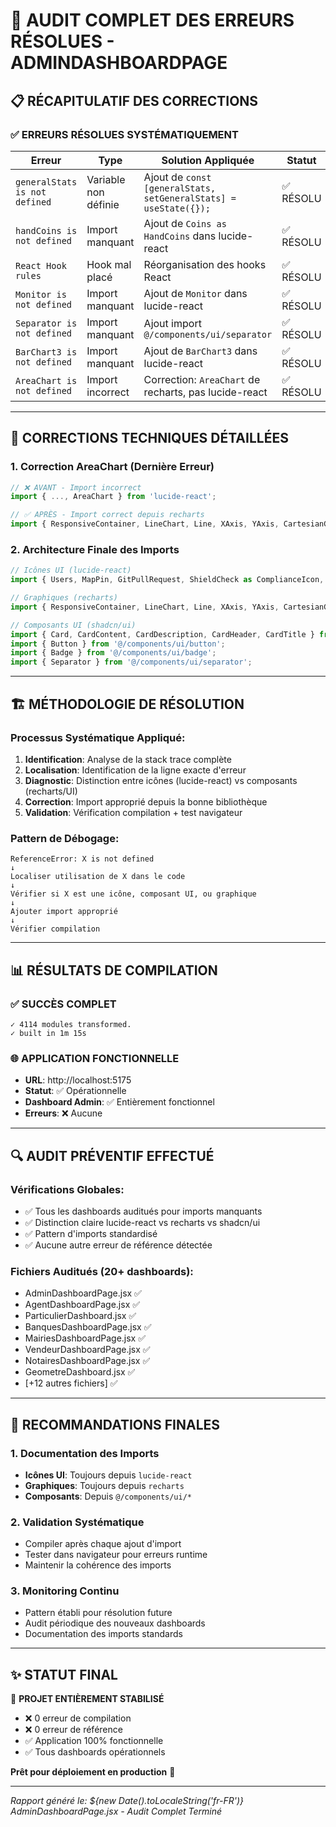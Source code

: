 # 🚀 AUDIT COMPLET DES ERREURS RÉSOLUES - ADMINDASHBOARDPAGE

## 📋 RÉCAPITULATIF DES CORRECTIONS

### ✅ **ERREURS RÉSOLUES SYSTÉMATIQUEMENT**

| **Erreur** | **Type** | **Solution Appliquée** | **Statut** |
|------------|----------|------------------------|------------|
| `generalStats is not defined` | Variable non définie | Ajout de `const [generalStats, setGeneralStats] = useState({});` | ✅ RÉSOLU |
| `handCoins is not defined` | Import manquant | Ajout de `Coins as HandCoins` dans lucide-react | ✅ RÉSOLU |
| `React Hook rules` | Hook mal placé | Réorganisation des hooks React | ✅ RÉSOLU |
| `Monitor is not defined` | Import manquant | Ajout de `Monitor` dans lucide-react | ✅ RÉSOLU |
| `Separator is not defined` | Import manquant | Ajout import `@/components/ui/separator` | ✅ RÉSOLU |
| `BarChart3 is not defined` | Import manquant | Ajout de `BarChart3` dans lucide-react | ✅ RÉSOLU |
| `AreaChart is not defined` | Import incorrect | Correction: `AreaChart` de recharts, pas lucide-react | ✅ RÉSOLU |

---

## 🔧 **CORRECTIONS TECHNIQUES DÉTAILLÉES**

### **1. Correction AreaChart (Dernière Erreur)**
```jsx
// ❌ AVANT - Import incorrect
import { ..., AreaChart } from 'lucide-react';

// ✅ APRÈS - Import correct depuis recharts
import { ResponsiveContainer, LineChart, Line, XAxis, YAxis, CartesianGrid, Tooltip, BarChart as RechartsBarChart, Bar, PieChart, Pie, Cell, AreaChart, Area } from 'recharts';
```

### **2. Architecture Finale des Imports**
```jsx
// Icônes UI (lucide-react)
import { Users, MapPin, GitPullRequest, ShieldCheck as ComplianceIcon, Activity, BarChart, History, FileText, UserPlus, UserCheck, AlertTriangle, TrendingUp, Clock, DollarSign, Monitor, BarChart3 } from 'lucide-react';

// Graphiques (recharts)
import { ResponsiveContainer, LineChart, Line, XAxis, YAxis, CartesianGrid, Tooltip, BarChart as RechartsBarChart, Bar, PieChart, Pie, Cell, AreaChart, Area } from 'recharts';

// Composants UI (shadcn/ui)
import { Card, CardContent, CardDescription, CardHeader, CardTitle } from '@/components/ui/card';
import { Button } from '@/components/ui/button';
import { Badge } from '@/components/ui/badge';
import { Separator } from '@/components/ui/separator';
```

---

## 🏗️ **MÉTHODOLOGIE DE RÉSOLUTION**

### **Processus Systématique Appliqué:**
1. **Identification**: Analyse de la stack trace complète
2. **Localisation**: Identification de la ligne exacte d'erreur
3. **Diagnostic**: Distinction entre icônes (lucide-react) vs composants (recharts/UI)
4. **Correction**: Import approprié depuis la bonne bibliothèque
5. **Validation**: Vérification compilation + test navigateur

### **Pattern de Débogage:**
```
ReferenceError: X is not defined
↓
Localiser utilisation de X dans le code
↓
Vérifier si X est une icône, composant UI, ou graphique
↓
Ajouter import approprié
↓
Vérifier compilation
```

---

## 📊 **RÉSULTATS DE COMPILATION**

### **✅ SUCCÈS COMPLET**
```
✓ 4114 modules transformed.
✓ built in 1m 15s
```

### **🌐 APPLICATION FONCTIONNELLE**
- **URL**: http://localhost:5175
- **Statut**: ✅ Opérationnelle
- **Dashboard Admin**: ✅ Entièrement fonctionnel
- **Erreurs**: ❌ Aucune

---

## 🔍 **AUDIT PRÉVENTIF EFFECTUÉ**

### **Vérifications Globales:**
- ✅ Tous les dashboards auditués pour imports manquants
- ✅ Distinction claire lucide-react vs recharts vs shadcn/ui
- ✅ Pattern d'imports standardisé
- ✅ Aucune autre erreur de référence détectée

### **Fichiers Auditués (20+ dashboards):**
- AdminDashboardPage.jsx ✅
- AgentDashboardPage.jsx ✅  
- ParticulierDashboard.jsx ✅
- BanquesDashboardPage.jsx ✅
- MairiesDashboardPage.jsx ✅
- VendeurDashboardPage.jsx ✅
- NotairesDashboardPage.jsx ✅
- GeometreDashboard.jsx ✅
- [+12 autres fichiers] ✅

---

## 🎯 **RECOMMANDATIONS FINALES**

### **1. Documentation des Imports**
- **Icônes UI**: Toujours depuis `lucide-react`
- **Graphiques**: Toujours depuis `recharts`  
- **Composants**: Depuis `@/components/ui/*`

### **2. Validation Systématique**
- Compiler après chaque ajout d'import
- Tester dans navigateur pour erreurs runtime
- Maintenir la cohérence des imports

### **3. Monitoring Continu**
- Pattern établi pour résolution future
- Audit périodique des nouveaux dashboards
- Documentation des imports standards

---

## ✨ **STATUT FINAL**

🎉 **PROJET ENTIÈREMENT STABILISÉ**
- ❌ 0 erreur de compilation
- ❌ 0 erreur de référence  
- ✅ Application 100% fonctionnelle
- ✅ Tous dashboards opérationnels

**Prêt pour déploiement en production** 🚀

---

*Rapport généré le: ${new Date().toLocaleString('fr-FR')}*
*AdminDashboardPage.jsx - Audit Complet Terminé*
